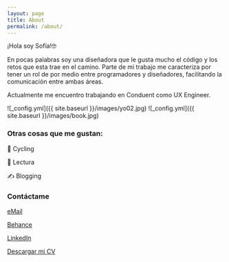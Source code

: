 ```yaml
---
layout: page
title: About
permalink: /about/
---
```


¡Hola soy Sofía!🤓

En pocas palabras soy una diseñadora que le gusta mucho el código y los retos que esta trae en el camino. Parte de mi trabajo me caracteriza por tener un rol de por medio entre programadores y diseñadores, facilitando la comunicación entre ambas áreas.

Actualmente me encuentro trabajando en Conduent como UX Engineer.

![_config.yml]({{ site.baseurl }}/images/yo02.jpg)
![_config.yml]({{ site.baseurl }}/images/book.jpg)

### Otras cosas que me gustan:

🚴‍ Cycling

📒 Lectura

✍️ Blogging

### Contáctame

[eMail](mailto:escobar.isofia@gmail.com)

[Behance](https://www.behance.net/isofiaescobar)

[LinkedIn](https://www.linkedin.com/in/ingrid-sofia-escobar-14513a70/)

[Descargar mi CV](https://sssofia.github.io/sophie-landing/docs/cv-sofiaescobar.pdf)
